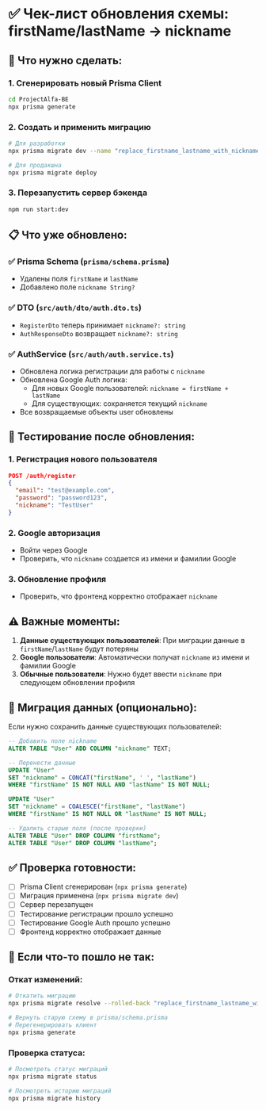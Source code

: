 # ✅ Чек-лист обновления схемы: firstName/lastName → nickname

## 🔧 **Что нужно сделать:**

### 1. **Сгенерировать новый Prisma Client**
```bash
cd ProjectAlfa-BE
npx prisma generate
```

### 2. **Создать и применить миграцию**
```bash
# Для разработки
npx prisma migrate dev --name "replace_firstname_lastname_with_nickname"

# Для продакшна
npx prisma migrate deploy
```

### 3. **Перезапустить сервер бэкенда**
```bash
npm run start:dev
```

## 📋 **Что уже обновлено:**

### ✅ **Prisma Schema** (`prisma/schema.prisma`)
- Удалены поля `firstName` и `lastName`
- Добавлено поле `nickname String?`

### ✅ **DTO** (`src/auth/dto/auth.dto.ts`)
- `RegisterDto` теперь принимает `nickname?: string`
- `AuthResponseDto` возвращает `nickname?: string`

### ✅ **AuthService** (`src/auth/auth.service.ts`)
- Обновлена логика регистрации для работы с `nickname`
- Обновлена Google Auth логика:
  - Для новых Google пользователей: `nickname = firstName + lastName`
  - Для существующих: сохраняется текущий `nickname`
- Все возвращаемые объекты user обновлены

## 🧪 **Тестирование после обновления:**

### 1. **Регистрация нового пользователя**
```json
POST /auth/register
{
  "email": "test@example.com",
  "password": "password123",
  "nickname": "TestUser"
}
```

### 2. **Google авторизация**
- Войти через Google
- Проверить, что `nickname` создается из имени и фамилии Google

### 3. **Обновление профиля**
- Проверить, что фронтенд корректно отображает `nickname`

## ⚠️ **Важные моменты:**

1. **Данные существующих пользователей**: При миграции данные в `firstName`/`lastName` будут потеряны
2. **Google пользователи**: Автоматически получат `nickname` из имени и фамилии Google
3. **Обычные пользователи**: Нужно будет ввести `nickname` при следующем обновлении профиля

## 🔄 **Миграция данных (опционально):**

Если нужно сохранить данные существующих пользователей:

```sql
-- Добавить поле nickname
ALTER TABLE "User" ADD COLUMN "nickname" TEXT;

-- Перенести данные
UPDATE "User" 
SET "nickname" = CONCAT("firstName", ' ', "lastName")
WHERE "firstName" IS NOT NULL AND "lastName" IS NOT NULL;

UPDATE "User" 
SET "nickname" = COALESCE("firstName", "lastName")
WHERE "firstName" IS NOT NULL OR "lastName" IS NOT NULL;

-- Удалить старые поля (после проверки)
ALTER TABLE "User" DROP COLUMN "firstName";
ALTER TABLE "User" DROP COLUMN "lastName";
```

## ✅ **Проверка готовности:**

- [ ] Prisma Client сгенерирован (`npx prisma generate`)
- [ ] Миграция применена (`npx prisma migrate dev`)
- [ ] Сервер перезапущен
- [ ] Тестирование регистрации прошло успешно
- [ ] Тестирование Google Auth прошло успешно
- [ ] Фронтенд корректно отображает данные

## 🚨 **Если что-то пошло не так:**

### Откат изменений:
```bash
# Откатить миграцию
npx prisma migrate resolve --rolled-back "replace_firstname_lastname_with_nickname"

# Вернуть старую схему в prisma/schema.prisma
# Перегенерировать клиент
npx prisma generate
```

### Проверка статуса:
```bash
# Посмотреть статус миграций
npx prisma migrate status

# Посмотреть историю миграций
npx prisma migrate history
```
